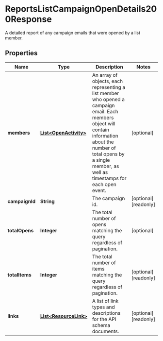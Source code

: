 

# ReportsListCampaignOpenDetails200Response

A detailed report of any campaign emails that were opened by a list member.

## Properties

| Name | Type | Description | Notes |
|------------ | ------------- | ------------- | -------------|
|**members** | [**List&lt;OpenActivity&gt;**](OpenActivity.md) | An array of objects, each representing a list member who opened a campaign email. Each members object will contain information about the number of total opens by a single member, as well as timestamps for each open event. |  [optional] |
|**campaignId** | **String** | The campaign id. |  [optional] [readonly] |
|**totalOpens** | **Integer** | The total number of opens matching the query regardless of pagination. |  [optional] |
|**totalItems** | **Integer** | The total number of items matching the query regardless of pagination. |  [optional] [readonly] |
|**links** | [**List&lt;ResourceLink&gt;**](ResourceLink.md) | A list of link types and descriptions for the API schema documents. |  [optional] [readonly] |



